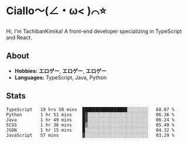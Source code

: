 # Ciallo～(∠・ω< )⌒⭐️

Hi, I'm TachibanKimika! A front-end developer specializing in TypeScript and React.

## About
- **Hobbies:** **エロゲー**, **エロゲー**, **エロゲー**
- **Languages:** TypeScript, Java, Python

## Stats
<!--START_SECTION:waka-->

```text
TypeScript   19 hrs 50 mins  █████████████████░░░░░░░░   68.07 %
Python       1 hr 51 mins    █▓░░░░░░░░░░░░░░░░░░░░░░░   06.36 %
Java         1 hr 49 mins    █▓░░░░░░░░░░░░░░░░░░░░░░░   06.24 %
SCSS         1 hr 36 mins    █▒░░░░░░░░░░░░░░░░░░░░░░░   05.49 %
JSON         1 hr 15 mins    █░░░░░░░░░░░░░░░░░░░░░░░░   04.32 %
JavaScript   57 mins         ▓░░░░░░░░░░░░░░░░░░░░░░░░   03.29 %
```

<!--END_SECTION:waka-->

<!-- ![Metrics](https://metrics.lecoq.io/TachibanaKimika?template=classic&base.activity=0&base.community=0&base.repositories=0&languages=1&isocalendar=1&isocalendar.duration=half-year&languages.limit=8&languages.sections=most-used&languages.colors=github&languages.threshold=0%25&languages.indepth=false&languages.recent.load=300&languages.recent.days=14&config.timezone=Asia%2FShanghai)
 -->
